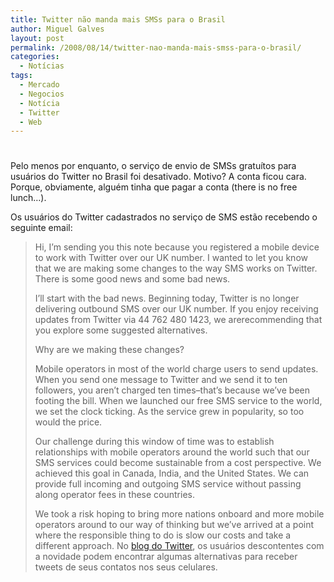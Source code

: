 ```yaml
---
title: Twitter não manda mais SMSs para o Brasil
author: Miguel Galves
layout: post
permalink: /2008/08/14/twitter-nao-manda-mais-smss-para-o-brasil/
categories:
  - Notícias
tags:
  - Mercado
  - Negocios
  - Notícia
  - Twitter
  - Web
---
```

# 

Pelo menos por enquanto, o serviço de envio de SMSs gratuítos para usuários do Twitter no Brasil foi desativado. Motivo? A conta ficou cara. Porque, obviamente, alguém tinha que pagar a conta (there is no free lunch…).

Os usuários do Twitter cadastrados no serviço de SMS estão recebendo o seguinte email: 
> Hi, 
> I’m sending you this note because you registered a mobile device to work with Twitter over our UK number. I wanted to let you know that we are making some changes to the way SMS works on Twitter. There is some good news and some bad news.
> 
> I’ll start with the bad news. Beginning today, Twitter is no longer delivering outbound SMS over our UK number. If you enjoy receiving updates from Twitter via 44 762 480 1423, we arerecommending that you explore some suggested alternatives.
> 
> Why are we making these changes?
> 
> Mobile operators in most of the world charge users to send updates. When you send one message to Twitter and we send it to ten followers, you aren’t charged ten times–that’s because we’ve been footing the bill. When we launched our free SMS service to the world, we set the clock ticking. As the service grew in popularity, so too would the price.
> 
> Our challenge during this window of time was to establish relationships with mobile operators around the world such that our SMS services could become sustainable from a cost perspective. We achieved this goal in Canada, India, and the United States. We can provide full incoming and outgoing SMS service without passing along operator fees in these countries.
> 
> We took a risk hoping to bring more nations onboard and more mobile operators around to our way of thinking but we’ve arrived at a point where the responsible thing to do is slow our costs and take a different approach. No [blog do Twitter][1], os usuários descontentes com a novidade podem encontrar algumas alternativas para receber tweets de seus contatos nos seus celulares.

 [1]: http://blog.twitter.com/